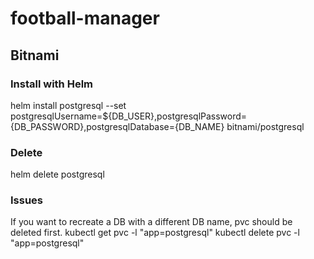 # football-manager


## Bitnami

### Install with Helm
helm install postgresql --set postgresqlUsername=${DB_USER},postgresqlPassword={DB_PASSWORD},postgresqlDatabase={DB_NAME} bitnami/postgresql

### Delete 
helm delete postgresql

### Issues
If you want to recreate a DB with a different DB name, pvc should be deleted first. 
kubectl get pvc -l "app=postgresql"
kubectl delete pvc -l "app=postgresql"

